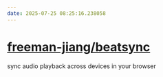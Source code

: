 ```yaml
---
date: 2025-07-25 08:25:16.238058
---
```


# [freeman-jiang/beatsync](https://github.com/freeman-jiang/beatsync)

sync audio playback across devices in your browser
